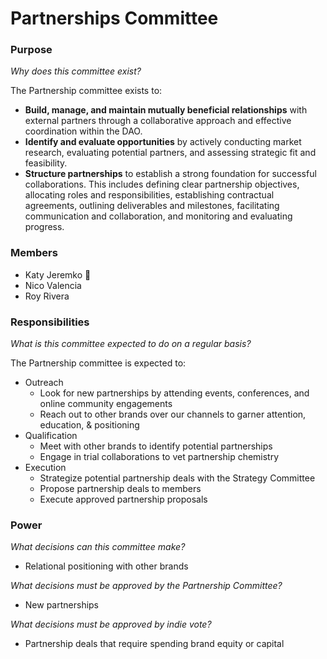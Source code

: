 # Partnerships Committee

### Purpose

_Why does this committee exist?_

The Partnership committee exists to:

* **Build, manage, and maintain mutually beneficial relationships** with external partners through a collaborative approach and effective coordination within the DAO.
* **Identify and evaluate opportunities** by actively conducting market research, evaluating potential partners, and assessing strategic fit and feasibility.
* **Structure partnerships** to establish a strong foundation for successful collaborations. This includes defining clear partnership objectives, allocating roles and responsibilities, establishing contractual agreements, outlining deliverables and milestones, facilitating communication and collaboration, and monitoring and evaluating progress.

### Members

* Katy Jeremko 🧢
* Nico Valencia
* Roy Rivera

### Responsibilities

_What is this committee expected to do on a regular basis?_

The Partnership committee is expected to:

* Outreach
    * Look for new partnerships by attending events, conferences, and online community engagements
    * Reach out to other brands over our channels to garner attention, education, & positioning
* Qualification
    * Meet with other brands to identify potential partnerships
    * Engage in trial collaborations to vet partnership chemistry
* Execution
    * Strategize potential partnership deals with the Strategy Committee
    * Propose partnership deals to members
    * Execute approved partnership proposals


### Power

_What decisions can this committee make?_

* Relational positioning with other brands

_What decisions must be approved by the Partnership Committee?_

* New partnerships

_What decisions must be approved by indie vote?_

* Partnership deals that require spending brand equity or capital

